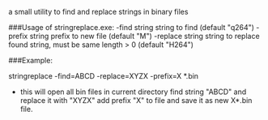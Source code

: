 a small utility to find and replace strings in binary files

###Usage of stringreplace.exe:
  -find string
        string to find (default "q264")
  -prefix string
        prefix to new file (default "M")
  -replace string
        string to replace found string, must be same length > 0 (default "H264")


###Example:

stringreplace -find=ABCD -replace=XYZX -prefix=X *.bin

- this will open all bin files in current directory find string "ABCD" and replace it with "XYZX" add prefix "X" to file and save it as new X*.bin file.
